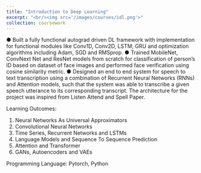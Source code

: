 ```yaml
---
title: "Introduction to Deep Learning"
excerpt: "<br/><img src='/images/courses/idl.png'>"
collection: coursework
---
```


● Built a fully functional autograd driven DL framework with implementation for functional modules like Conv1D, Conv2D, LSTM, GRU and optimization algorithms including Adam, SGD and RMSprop.
● Trained MobileNet, ConvNext Net and ResNet models from scratch for classification of person’s ID based on dataset of face images and performed face verification using cosine similarity metric.
● Designed an end to end system for speech to text transcription using a combination of Recurrent Neural Networks (RNNs) and Attention models, such that the system was able to transcribe a given speech utterance to its corresponding transcript. The architecture for the project was inspired from Listen Attend and Spell Paper.

Learning Outcomes: 
1. Neural Networks As Universal Approximators
2. Convolutional Neural Networks
3. Time Series, Recurrent Networks and LSTMs
4. Language Models and Sequence To Sequence Prediction
5. Attention and Transformer
6. GANs, Autoencoders and VAEs

Programming Language:
Pytorch, Python